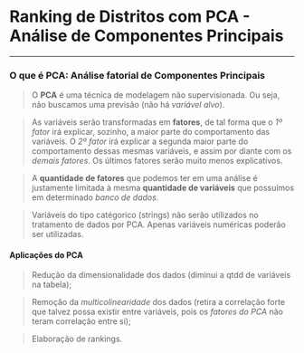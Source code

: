 # **Ranking de Distritos com PCA - Análise de Componentes Principais**

---
### **O que é PCA: Análise fatorial de Componentes Principais**

> O **PCA** é uma técnica de modelagem não supervisionada. Ou seja, não buscamos uma previsão (não há *variável alvo*).

> As variáveis serão transformadas em **fatores**, de tal forma que o *1º fator* irá explicar, sozinho, a maior parte do comportamento das variáveis. O *2º fator* irá explicar a segunda maior parte do comportamento dessas mesmas variáveis, e assim por diante com os *demais fatores*. Os últimos fatores serão muito menos explicativos.

> A **quantidade de fatores** que podemos ter em uma análise é justamente limitada à mesma **quantidade de variáveis** que possuímos em determinado *banco de dados*.

> Variáveis do tipo catégorico (strings) não serão utilizados no tratamento de dados por PCA. Apenas variáveis numéricas poderão ser utilizadas.

#### **Aplicações do PCA**

> Redução da dimensionalidade dos dados (diminui a qtdd de variáveis na tabela);

> Remoção da *multicolinearidade* dos dados (retira a correlação forte que talvez possa existir entre variáveis, pois os *fatores do PCA* não teram correlação entre si);

> Elaboração de rankings.
